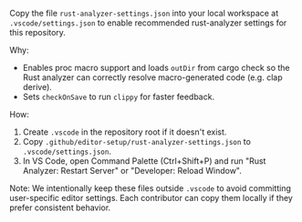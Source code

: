 Copy the file `rust-analyzer-settings.json` into your local workspace at `.vscode/settings.json` to enable recommended rust-analyzer settings for this repository.

Why:
- Enables proc macro support and loads `outDir` from cargo check so the Rust analyzer can correctly resolve macro-generated code (e.g. clap derive).
- Sets `checkOnSave` to run `clippy` for faster feedback.

How:
1. Create `.vscode` in the repository root if it doesn't exist.
2. Copy `.github/editor-setup/rust-analyzer-settings.json` to `.vscode/settings.json`.
3. In VS Code, open Command Palette (Ctrl+Shift+P) and run "Rust Analyzer: Restart Server" or "Developer: Reload Window".

Note: We intentionally keep these files outside `.vscode` to avoid committing user-specific editor settings. Each contributor can copy them locally if they prefer consistent behavior.
